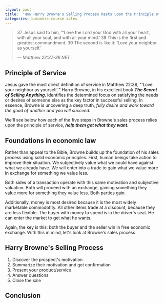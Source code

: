 ```yaml
---
layout: post
title:  "How Harry Browne's Selling Process Rests upon the Principle of Service"
categories: business-course sales
---
```


> 37 Jesus said to him, “‘Love the Lord your God with all your heart, with all your soul, and with all your mind.’ 38 This is the first and greatest commandment. 39 The second is like it: ‘Love your neighbor as yourself.’
>
> &mdash; <cite>Matthew 22:37-39 NET</cite>

## Principle of Service

Jesus gave the most direct definition of service in Matthew 22:38, "'Love your neighbor as yourself.'" Harry Browne, in his excellent book ___The Secret of Selling Anything___, identifies the determined focus on satisfying the needs or desires of someone else as the key factor in successful selling.  In essence, Browne is uncovering a deep truth, _fully desire and work toward the good of another and you will succeed_.

We'll see below how each of the five steps in Browne's sales process relies upon the principle of service, ___help them get what they want___.

## Foundations in economic law

Rather than appeal to the Bible, Browne builds up the foundation of his sales process using solid economic principles.  First, human beings take action to improve their situation.  We subjectively value what we could have against what we already have.  We will enter into a trade to gain what we value more in exchange for something we value less.

Both sides of a transaction operate with this same motivation and subjective valuation.  Both will proceed with an exchange, gaining something they value more for something they value less.  Both parties gain.

Additionally, money is most desired because it is the most widely marketable commodotity.  All other items trade at a discount, because they are less flexible.  The buyer with money to spend is in the driver's seat.  He can enter the market to get what he wants.

Again, the key is this:  both the buyer and the seller win in free economic exchange.  With this in mind, let's look at Browne's sales process.

<!-- below needs work -->

## Harry Browne's Selling Process
  
  1.  Discover the prospect's motivation
  2.  Summarize their motivation and get confirmation
  3.  Present your product/service
  4.  Answer questions
  5.  Close the sale

## Conclusion



[jekyll-docs]: https://jekyllrb.com/docs/home
[jekyll-gh]:   https://github.com/jekyll/jekyll
[jekyll-talk]: https://talk.jekyllrb.com/
